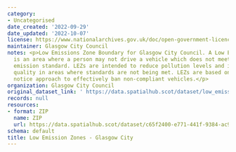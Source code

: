 ```yaml
---
category:
- Uncategorised
date_created: '2022-09-29'
date_updated: '2022-10-07'
license: https://www.nationalarchives.gov.uk/doc/open-government-licence/version/3/
maintainer: Glasgow City Council
notes: <p>Low Emissions Zone Boundary for Glasgow City Council. A Low Emission Zone
  is an area where a person may not drive a vehicle which does not meet a specified
  emission standard. LEZs are intended to reduce pollution levels and improve air
  quality in areas where standards are not being met. LEZs are based on a penalty
  notice approach to effectively ban non-compliant vehicles.</p>
organization: Glasgow City Council
original_dataset_link: ' https://data.spatialhub.scot/dataset/low_emission_zones-gc'
records: null
resources:
- format: ZIP
  name: ZIP
  url: https://data.spatialhub.scot/dataset/c65f2400-e771-441f-9384-ac92ea52c88b/resource/2fceb737-a67b-40fc-8b1d-86f5e7d597e3/download/gcc_lez.zip
schema: default
title: Low Emission Zones - Glasgow City
---
```

